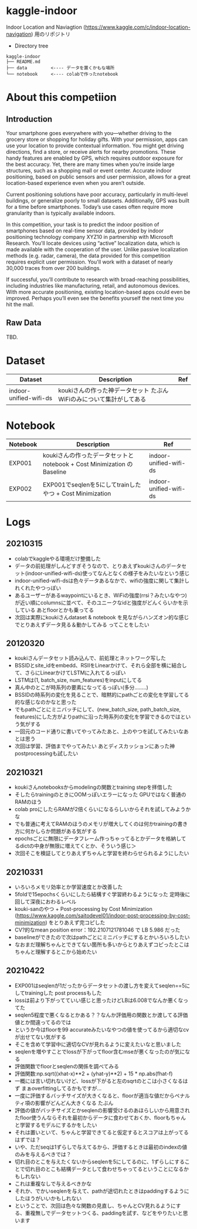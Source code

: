 # kaggle-indoor
Indoor Location and Naviagtion (https://www.kaggle.com/c/indoor-location-navigation) 用のリポジトリ  

- Directory tree
```
kaggle-indoor
├── README.md
├── data         <---- データを置くかもな場所
└── notebook     <---- colabで作ったnotebook

```

# About this competiion
## Introduction
Your smartphone goes everywhere with you—whether driving to the grocery store or shopping for holiday gifts. With your permission, apps can use your location to provide contextual information. You might get driving directions, find a store, or receive alerts for nearby promotions. These handy features are enabled by GPS, which requires outdoor exposure for the best accuracy. Yet, there are many times when you’re inside large structures, such as a shopping mall or event center. Accurate indoor positioning, based on public sensors and user permission, allows for a great location-based experience even when you aren’t outside.

Current positioning solutions have poor accuracy, particularly in multi-level buildings, or generalize poorly to small datasets. Additionally, GPS was built for a time before smartphones. Today’s use cases often require more granularity than is typically available indoors.

In this competition, your task is to predict the indoor position of smartphones based on real-time sensor data, provided by indoor positioning technology company XYZ10 in partnership with Microsoft Research. You'll locate devices using “active” localization data, which is made available with the cooperation of the user. Unlike passive localization methods (e.g. radar, camera), the data provided for this competition requires explicit user permission. You'll work with a dataset of nearly 30,000 traces from over 200 buildings.

If successful, you’ll contribute to research with broad-reaching possibilities, including industries like manufacturing, retail, and autonomous devices. With more accurate positioning, existing location-based apps could even be improved. Perhaps you’ll even see the benefits yourself the next time you hit the mall.

## Raw Data
TBD.

# Dataset
| Dataset  |  Description  | Ref |
| ---- | ---- | ---- |
|  indoor-unified-wifi-ds  |  koukiさんの作った神データセット たぶんWiFiのみについて集計がしてある  |  |


# Notebook
| Notebook  |  Description  | Ref |
| ---- | ---- | ---- |
|  EXP001  |  koukiさんの作ったデータセットとnotebook + Cost Minimization のBaseline  |indoor-unified-wifi-ds |
|  EXP002  |  EXP001でseqlenを5にしてtrainしたやつ + Cost Minimization   |indoor-unified-wifi-ds |

# Logs
## 20210315
- colabでkaggleやる環境だけ整備した
- データの前処理がしんどすぎそうなので、とりあえずkoukiさんのデータセット(indoor-unified-wifi-ds)使ってなんとなくの様子をみたいなという感じ
- indoor-unified-wifi-dsは色々データあるなかで、wifiの強度に関して集計しれくれたやつっぽい
- あるユーザーがあるwaypointにいるとき、WiFiの強度(rrsi？みたいなやつ)が近い順にcolumnsに並べて、そのユニークなidと強度がどんくらいかを示している あとfloorとかも乗ってる
- 次回は実際にkoukiさんdataset & notebook を見ながらハンズオン的な感じでとりあえずデータ見る＆動かしてみる ってことをしたい

## 20120320
- koukiさんデータセット読み込んで、前処理とネットワーク写した
- BSSIDとsite_idをembedd、RSIIをLinearかけて、それら全部を横に結合して、さらにLinearかけてLSTMに入れてるっぽい
- LSTMは(1, batch_size, num_features)をinputにしてる
- 真ん中のとこが時系列の要素になってるっぽい(多分........)
- BSSIDの時系列の変化を見ることで、暗黙的にpathごとの変化を学習してる的な感じなのかなと思った
- でもpathごとにミニバッチにして、(new_batch_size, path_batch_size, features)にした方がよりpathに沿った時系列の変化を学習できるのではという気がする
- 一回元のコード通りに書いてやってみたあと、上のやつを試してみたいなあとは思う
- 次回は学習、評価までやってみたい あとディスカッションにあった神postprocessingも試したい

## 20210321
- koukiさんnotebooksからmodelingの関数とtraining stepを拝借した
- そしたらtrainingのときにOOMっぽいエラーになった GPUではなく普通のRAMのほう
- colab proにしたらRAMが2倍くらいになるらしいからそれを試してみようかな
- でも普通に考えてRAMのほうのメモリが増大してくのは何かtrainingの書き方に何かしらか問題がある気がする
- epochsごとに無限にデータフレーム作っちゃってるとかデータを格納してるdictの中身が無限に増えてくとか、そういう感じ＞
- 次回そこを検証してとりあえずちゃんと学習を終わらせられるようにしたい

## 20210331
- いろいろメモリ効率とか学習速度とか改善した
- 5foldで15epochsくらいにしたら結構すぐ学習終わるようになった 定時後に回して深夜におわるレベル
- kouki-sanのやつ + Post-processing by Cost Minimization (https://www.kaggle.com/saitodevel01/indoor-post-processing-by-cost-minimization) をとりあえず完コピした
- CV?的なmean position error：192.2107121781046 で LB 5.986 だった
- baselineができたので次はpathごとにミニバッチにするとかいろいろしたい
- なおまだ理解ちゃんとできてない箇所も多いからとりあえずコピったとこはちゃんと理解するとこから始めたい

## 20210422
- EXP001はseqlenが1だったからデータセットの渡し方を変えてseqlen==5にしてtrainingした post processもした
- lossは前より下がってていい感じと思ったけどLBは6.008でなんか悪くなってた
- seqlen5程度で悪くなるとかある？？なんか評価用の関数とか渡してる評価値とか間違ってるのでは
- というか今はfloorを99 accurateみたいなやつの値を使ってるから適切なcvが出せてない気がする
- そこを含めて学習中に適切なCVが見れるように変えたいなと思いました
- seqlenを増やすことでlossが下がってfloor含むmseが悪くなったのが気になる
- 評価関数でfloorとseqlenの関係を調べてみる
- 評価関数:np.sqrt((xhat-x)**2 + (yhat-y)**2) + 15 * np.abs(fhat-f)
- 一概には言い切れないけど、lossが下がると左のsqrtのとこは小さくなるはず まぁoverfittingしてるかもですが…
- 一度に評価するバッチサイズが大きくなると、floorが適当な値だからペナルティ項の影響がどんどん大きくなる たぶん
- 評価の値がバッチサイズとかseqlenの影響受けるのあほらしいから用意されたfloor使うんならそれを最初からデータに食わせておくか、floorもちゃんと学習するモデルにするかをしたい
- それは置いといて、ちゃんと学習できてると仮定するとスコアは上がってるはずでは？
- いや、ただseqは1ずらしで与えてるから、評価するときは最初のindexの値のみを与えるべきでは？
- 切れ目のとこを与えたくないからseqlenを5にしてるのに、1ずらしにすることで切れ目のとこも結構データとして食わせちゃってるということになるかもしれない
- これは重複なしで与えるべきかな
- それか、でかいseqlenを与えて、pathが途切れたときはpaddingするようにしたほうがいいかもしれない
- ということで、次回は色々な関数の見直し、ちゃんとCV見れるようにする、重複無しでデータセットつくる、paddingを試す、などをやりたいと思います
